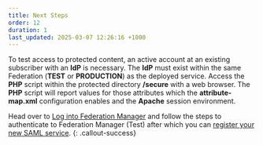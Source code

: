 ```yaml
---
title: Next Steps
order: 12
duration: 1
last_updated: 2025-03-07 12:26:16 +1000
---
```


To test access to protected content, an active account at an existing subscriber with an **IdP** is necessary. The
**IdP** must exist within the same Federation (**TEST** or **PRODUCTION**) as the deployed service. Access the **PHP**
script within the protected directory **/secure** with a web browser. The **PHP** script will report values for those
attributes which the **attribute-map.xml** configuration enables and the **Apache** session environment.

Head over to [Log into Federation Manager](/log-into-federation-manager) and follow the steps to authenticate to Federation Manager (Test) after which you can [register your new SAML service](/connect-a-saml-service/01-overview).
{: .callout-success}
